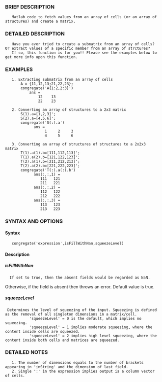 ### BRIEF DESCRIPTION
       Matlab code to fetch values from an array of cells (or an array of structures) and create a matrix.

 ### DETAILED DESCRIPTION
       Have you ever tried to create a submatrix from an array of cells? Or extract values of a specific member from an array of strctures? 
       If so, this function is for you!! Please see the examples below to get more info upon this function.

 ### EXAMPLES

       1. Extracting submatrix from an array of cells
           A = {11,12,13;21,22,23};
           congregate('A{1:2,2:3}')
               ans =
                   12    13
                   22    23

       2. Converting an array of structures to a 2x3 matrix
           S(1).a=[1,2,3]';
           S(2).a=[4,5,6]';
           congregate('S(:).a')
                 ans =
                      1     2     3
                      4     5     6

       3. Converting an array of structures of structures to a 2x2x3 matrix
           T(1).a(1).b=[111,112,113]';
           T(1).a(2).b=[121,122,123]';
           T(2).a(1).b=[211,212,213]';
           T(2).a(2).b=[221,222,223]';
           congregate('T(:).a(:).b')
                 ans(:,:,1) =
                    111   121
                    211   221
                 ans(:,:,2) =
                    112   122
                    212   222
                 ans(:,:,3) =
                    113   123
                    213   223


 ### SYNTAX AND OPTIONS
 #### Syntax 
       congregate('expression',isFillWithNan,squeezeLevel)
 #### Description
 #####      isFillWithNan
      If set to true, then the absent fields would be regarded as NaN. 
Otherwise, if the field is absent then throws an error. 
Default value is true.       
       
#####       squeezeLevel 
     Determines the level of squeezing of the input. Squeezing is defined as the removal of all singleton dimensions in a matrix/cell.
               'squeezeLevel' = 0 is the default, which implies no squeezing.
               'squeezeLevel' = 1 implies moderate squeezing, where the content inside cells are squeezed.
               'squeezeLevel' = 2 implies high level squeezing, where the content inside both cells and matrices are squeezed.

 ### DETAILED NOTES
       1. The number of dimensions equals to the number of brackets appearing in 'inString' and the dimension of last field.
       2. Single ':' in the expression implies output is a column vector of cells. 
     

 
